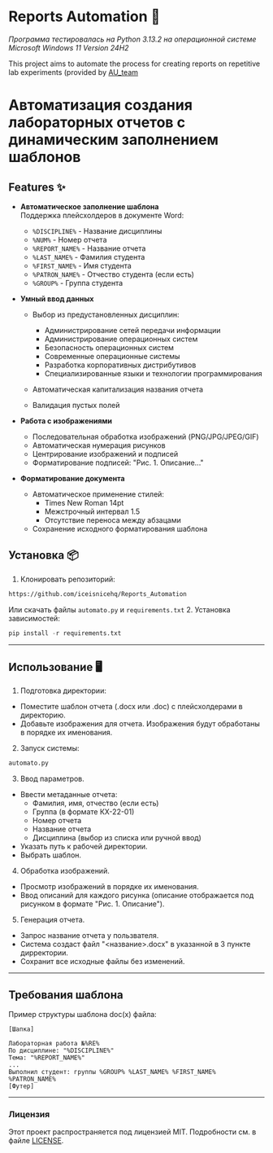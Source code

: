 # Reports Automation 📄
_Программа тестировалась на _Python 3.13.2_ на операционной системе Microsoft Windows 11 Version 24H2_

This project aims to automate the process for creating reports on repetitive lab experiments (provided by [AU_team](https://au-team.ru/)

# **Автоматизация создания лабораторных отчетов с динамическим заполнением шаблонов**
## Features ✨
- **Автоматическое заполнение шаблона**  
  Поддержка плейсхолдеров в документе Word:
  - `%DISCIPLINE%` - Название дисциплины
  - `%NUM%` - Номер отчета
  - `%REPORT_NAME%` - Название отчета
  - `%LAST_NAME%` - Фамилия студента
  - `%FIRST_NAME%` - Имя студента
  - `%PATRON_NAME%` - Отчество студента (если есть)
  - `%GROUP%` - Группа студента
  
- **Умный ввод данных**
  - Выбор из предустановленных дисциплин:
     - Администрирование сетей передачи информации
     - Администрирование операционных систем
     - Безопасность операционных систем
     - Современные операционные системы
     - Разработка корпоративных дистрибутивов
     - Специализированные языки и технологии программирования
   
  - Автоматическая капитализация названия отчета
  - Валидация пустых полей

- **Работа с изображениями**  
  - Последовательная обработка изображений (PNG/JPG/JPEG/GIF)
  - Автоматическая нумерация рисунков
  - Центрирование изображений и подписей
  - Форматирование подписей: "Рис. 1. Описание..."

- **Форматирование документа**  
  - Автоматическое применение стилей:
    - Times New Roman 14pt
    - Межстрочный интервал 1.5
    - Отсутствие переноса между абзацами
  - Сохранение исходного форматирования шаблона
 
## Установка 📦
1. Клонировать репозиторий:
```bash
https://github.com/iceisnicehq/Reports_Automation
```
Или скачать файлы `automato.py` и `requirements.txt`
2. Установка зависимостей:
```python
pip install -r requirements.txt
```
---
## Использование 🖥️
1. Подготовка директории:
  - Поместите шаблон отчета (.docx или .doc) с плейсхолдерами в директорию.
  - Добавьте изображения для отчета. Изображения будут обработаны в порядке их именования.
2. Запуск системы:
```python
automato.py
```
3. Ввод параметров.
- Ввести метаданные отчета:
   - Фамилия, имя, отчество (если есть)
   - Группа (в формате КХ-22-01)
   - Номер отчета
   - Название отчета
   - Дисциплина (выбор из списка или ручной ввод)
- Указать путь к рабочей директории.
- Выбрать шаблон.
4. Обработка изображений.
- Просмотр изображений в порядке их именования.
- Ввод описаний для каждого рисунка (описание отображается под рисунком в формате "Рис. 1. Описание").
5. Генерация отчета.
  - Запрос название отчета у пользвателя.
  - Система создаст файл "<название>.docx" в указанной в 3 пункте дирректории.
  - Сохранит все исходные файлы без изменений.
---
## Требования шаблона
Пример структуры шаблона doc(x) файла:
```text
[Шапка]

Лабораторная работа №%RE%
По дисциплине: "%DISCIPLINE%"
Тема: "%REPORT_NAME%"
...
Выполнил студент: группы %GROUP% %LAST_NAME% %FIRST_NAME% %PATRON_NAME%
[Футер]
```
---
### Лицензия
Этот проект распространяется под лицензией MIT. Подробности см. в файле [LICENSE](https://github.com/iceisnicehq/Reports_Automation/blob/main/LICENSE).
